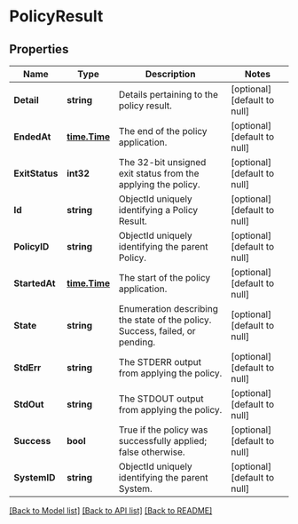 # PolicyResult

## Properties
Name | Type | Description | Notes
------------ | ------------- | ------------- | -------------
**Detail** | **string** | Details pertaining to the policy result. | [optional] [default to null]
**EndedAt** | [**time.Time**](time.Time.md) | The end of the policy application. | [optional] [default to null]
**ExitStatus** | **int32** | The 32-bit unsigned exit status from the applying the policy. | [optional] [default to null]
**Id** | **string** | ObjectId uniquely identifying a Policy Result. | [optional] [default to null]
**PolicyID** | **string** | ObjectId uniquely identifying the parent Policy. | [optional] [default to null]
**StartedAt** | [**time.Time**](time.Time.md) | The start of the policy application. | [optional] [default to null]
**State** | **string** | Enumeration describing the state of the policy. Success, failed, or pending. | [optional] [default to null]
**StdErr** | **string** | The STDERR output from applying the policy. | [optional] [default to null]
**StdOut** | **string** | The STDOUT output from applying the policy. | [optional] [default to null]
**Success** | **bool** | True if the policy was successfully applied; false otherwise. | [optional] [default to null]
**SystemID** | **string** | ObjectId uniquely identifying the parent System. | [optional] [default to null]

[[Back to Model list]](../README.md#documentation-for-models) [[Back to API list]](../README.md#documentation-for-api-endpoints) [[Back to README]](../README.md)

